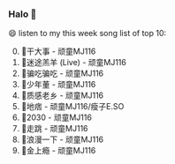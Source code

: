 

### Halo 👋

😄 listen to my this week song list of top 10:

0. 🌈干大事  - 顽童MJ116
1. 🌈迷途羔羊 (Live) - 顽童MJ116
2. 🌈骗吃骗吃 - 顽童MJ116
3. 🌈少年董  - 顽童MJ116
4. 🌈质感老乡 - 顽童MJ116
5. 🌈地痞 - 顽童MJ116/瘦子E.SO
6. 🌈2030 - 顽童MJ116
7. 🌈走跳 - 顽童MJ116
8. 🌈浪漫一下 - 顽童MJ116
9. 🌈金上瘾 - 顽童MJ116

